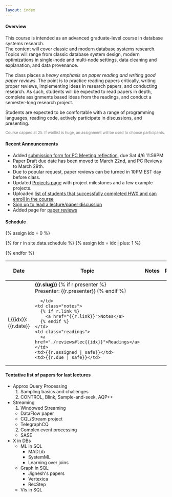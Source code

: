 ```yaml
---
layout: index
---
```



#### Overview

This course is intended as an advanced graduate-level course in database systems research.  
The content will cover classic and modern database systems research.  Topics will range from classic database system design, modern optimizations in single-node and multi-node settings, data cleaning and explanation, and data provenance.

The class places a _heavy emphasis on paper reading and writing good paper reviews_.   The point is to practice reading papers critically, writing proper reviews, implementing ideas in research papers, and conducting research.  As such, students will be expected to read papers in depth, complete assignments based ideas from the readings, and conduct a semester-long research project.

Students are expected to be comfortable with a range of programming languages, reading code, actively participate in discussions, and presenting.

<small style="color: grey">Course capped at 25.  If waitlist is huge, an assignment will be used to choose participants.</small>



#### Recent Announcements

* Added [submission form for PC Meeting reflection](https://forms.gle/wmqKEU1AW4bMs3G4A), due Sat 4/6 11:59PM
* Paper Draft due date has been moved to March 22nd, and PC Reviews to March 29th.
* Due to popular request, paper reviews can be turned in 10PM EST day before class.
* Updated [Projects page](./projects) with project milestones and a few example projects.
* Uploaded [list of students that successfully completed HW0 and can enroll in the course](./md5s)
* [Sign up to lead a lecture/paper discussion](https://piazza.com/class/jpqearvq2qq201?cid=11)
* Added page for [paper reviews](./reviews)

#### Schedule


<style>
.presenter { }
</style>

<table class="table table-striped schedule">
  <thead>
  <tr>
    <!--<th class="idx" style="width: 3em; max-width:3em;"></th>-->
    <th class="date" style="width: 4em; max-width: 4em;"> <p> <span>Date </span> </p> </th>
    <th style="min-width: 15%;"> <p> <span>Topic </span> </p> </th>
    <th style="width: 10%"> <p> <span>Notes </span> </p> </th>
    <th style="width: 10%"> <p> <span>Readings </span> </p> </th>
    <th style="width: 15%;"> <p> <span>Assigned</span> </p> </th>
    <th style="width: 15%;"> <p> <span>Due</span> </p> </th>
  </tr>
  </thead>
{% assign idx = 0 %}

{% for r in site.data.schedule %}
  {% assign idx = idx | plus: 1  %}
  <tr style="background-color: {{r.color}}; ">
    <!--<td class="idx">L{{idx}}</td>-->
    <td class="date">L{{idx}}: {{r.date}}</td>
    <td class="slug">
      <b>{{r.slug}}</b>
      {% if r.presenter %}
        <br/>
        <span class='presenter'>Presenter: {{r.presenter}}</span>
      {% endif %}

      </td>
    <td class="notes">
      {% if r.link %}
        <a href="{{r.link}}">Notes</a>
      {% endif %}
    </td>
    <td class="readings">
      <a href="./reviews#lec{{idx}}">Readings</a>
    </td>
    <td>{{r.assigned | safe}}</td>
    <td>{{r.due | safe}}</td>
  </tr>
{% endfor %}
</table>



#### Tentative list of papers for last lectures

* Approx Query Processing
  1. Sampling basics and challenges
  2. CONTROL, Blink, Sample-and-seek, AQP++
* Streaming
  1. Windowed Streaming
    * DataFlow paper
    * CQL/Stream project
    * TelegraphCQ
  2. Complex event processing
    * SASE
* X in DBs
  * ML in SQL
    * MADLib
    * SystemML
    * Learning over joins
  * Graph in SQL
    * Jignesh's papers
    * Vertexica
    * RecStep
  * Vis in SQL



<!--

Topics will cover a subset of papers from [the redbook](http://www.redbook.io), as well as modern provenance/lineage, data analysis, cleaning, and perhaps databases+ML.


* Intro
  1. Syllabus + life of a query + meta stuff
    * Codd
  2. DB primer/background
    * Storage hierarchies and [numbers you should know](https://gist.github.com/hellerbarde/2843375)
    * The importance of simple equations
    * 5 minute rule
    * Other principles
* Basics
  1. [Architecture of a DB](http://db.cs.berkeley.edu/papers/fntdb07-architecture.pdf)
  2. [SystemR retrospective](http://db.cs.berkeley.edu/cs262/SystemR-annotated.pdf) or   
     [Design of Postgres](http://db.cs.berkeley.edu/cs286/papers/postgres-cacm1986.pdf)
* Indexes
  1. R-trees
  2. [GIST-trees](http://db.cs.berkeley.edu/papers/vldb95-gist.pdf)
* Joins
  1. Shapiro: Join Processing in Database Systems with Large Main Memories  
  2. Track Join (Wangda?)
* Execution
  1. Volcano's Exchange
    * https://people.eecs.berkeley.edu/~brewer/cs262/exchange+eddies.html
  2. Eddies
* Lower level Optimizations
  * DBMin
  * [Hybrid Caching](http://db.cs.berkeley.edu/cs286/papers/caching-sigmod1996.pdf)
* Query Plan Optimization
  * Classics
    * Selinger
    * Cascades
    * Volcano Optimizer
  * Modern stuff
    * Using RL for join optimization
* Languages
  1. datalog
  2. schemaSQL
* Systems Architectures
  1. C-Store
    * Column-Stores vs. Row-Stores: How Different Are They Really?
  2. H-store/Hekaton
* Systems Architectures
  1. Query Compilation
    * T. Neumann, Efficiently Compiling Efficient Query Plans for Modern Hardware
    * K. Krikellas, et al., Generating Code for Holistic Query Evaluation, in ICDE, 2010
    * How to Architect a Query Compiler, Revisited
  2. ??
* Materialization for physical database design
  1. Materialized Views
    * Updating Materialized Views
    * Surajit's paper
      * http://www.vldb.org/conf/2007/papers/special/p3-chaudhuri.pdf
  2. Datacubes
    * Jim Gray paper
    * [Implementing data cubes efficiently](http://db.cs.berkeley.edu/cs286/papers/datacube-sigmod1996.pdf)
* Approx Query Processing
  1. Sampling basics and challenges
  2. CONTROL, Blink, Sample-and-seek, AQP++
* Streaming
  1. Windowed Streaming
    * DataFlow paper
    * CQL/Stream project
    * TelegraphCQ
  2. Complex event processing
    * SASE
* X in DBs
  * ML in SQL
    * MADLib
    * SystemML
  * Graph in SQL
    * Jignesh's papers
    * Vertexica
* X in DBs
  1. Vis in SQL

-->
<!--

* Distributed Query Processing
  1. Gamma: distributed Joins
  2. 
* Concurrency Control
  1. Serializability, Linearizability, tec overview
  2. MVCC and OCC
* Basics of Plan Execution / optimization
  * SEDA?
  * dbmin
* Languages
  * SchemaSQL
  * datalog
* Storage
* Recovery
  * ARIES
  * H-store
* Architectures
  * C-Store + ten years later
  * Hekaton
  * MR/Spark
  * Naiad
  * Query compilation + Tarik
* Concurrency Control
  * MVCC vs OCC vs Pessimistic vs CALM
* Slightly modern stuff
  * In network execution?
  * ML in SQL
    * MADLib
    * SystemML
  * Graph in SQL
    * Jignesh's papers
    * Vertexica
* Scheduling
* Networking
-->

